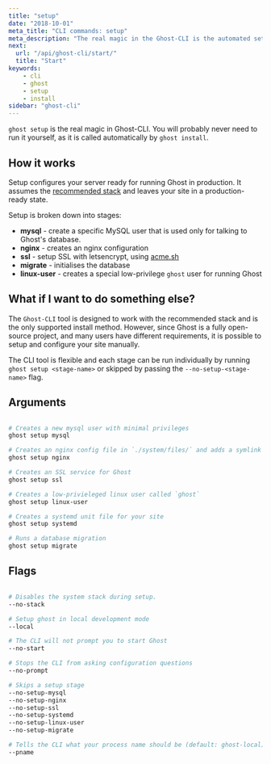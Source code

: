 ```yaml
---
title: "setup"
date: "2018-10-01"
meta_title: "CLI commands: setup"
meta_description: "The real magic in the Ghost-CLI is the automated setup process. Find out how to get started with Ghost using a single command"
next:
  url: "/api/ghost-cli/start/"
  title: "Start"
keywords:
    - cli
    - ghost
    - setup
    - install
sidebar: "ghost-cli"
---
```


`ghost setup` is the real magic in Ghost-CLI. You will probably never need to run it yourself, as it is called automatically by `ghost install`.


## How it works

Setup configures your server ready for running Ghost in production. It assumes the [recommended stack](/install/ubuntu/#prerequisites/) and leaves your site in a production-ready state. 

Setup is broken down into stages:

- **mysql** - create a specific MySQL user that is used only for talking to Ghost's database.
- **nginx** - creates an nginx configuration
- **ssl** - setup SSL with letsencrypt, using [acme.sh](https://github.com/Neilpang/acme.sh)
- **migrate** - initialises the database
- **linux-user** - creates a special low-privilege `ghost` user for running Ghost


## What if I want to do something else?

The `Ghost-CLI` tool is designed to work with the recommended stack and is the only supported install method. However, since Ghost is a fully open-source project, and many users have different requirements, it is possible to setup and configure your site manually. 

The CLI  tool is flexible and each stage can be run individually by running `ghost setup <stage-name>` or skipped by passing the `--no-setup-<stage-name>` flag.


## Arguments

```bash

# Creates a new mysql user with minimal privileges 
ghost setup mysql

# Creates an nginx config file in `./system/files/` and adds a symlink to `/etc/nginx/sites-enabled/`
ghost setup nginx

# Creates an SSL service for Ghost
ghost setup ssl

# Creates a low-privieleged linux user called `ghost`
ghost setup linux-user

# Creates a systemd unit file for your site
ghost setup systemd

# Runs a database migration
ghost setup migrate
```

## Flags

```bash

# Disables the system stack during setup.
--no-stack

# Setup ghost in local development mode
--local

# The CLI will not prompt you to start Ghost
--no-start

# Stops the CLI from asking configuration questions
--no-prompt

# Skips a setup stage
--no-setup-mysql
--no-setup-nginx
--no-setup-ssl
--no-setup-systemd
--no-setup-linux-user
--no-setup-migrate

# Tells the CLI what your process name should be (default: ghost-local)
--pname
```
